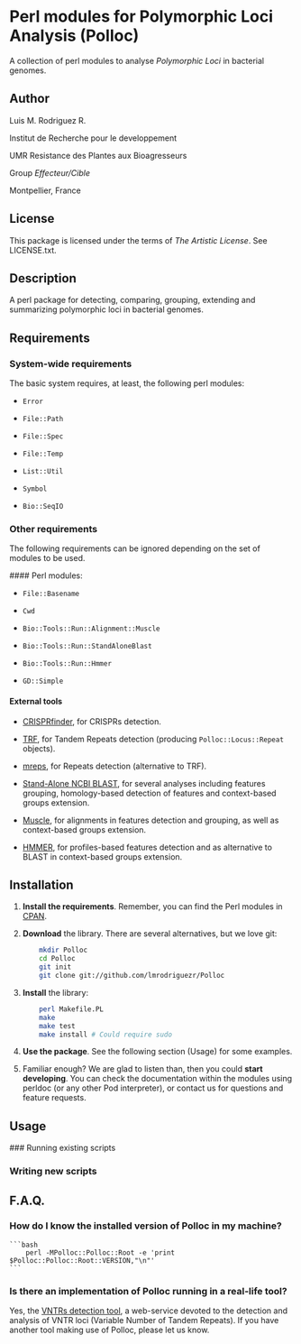 Perl modules for Polymorphic Loci Analysis (Polloc)
===================================================

A collection of perl modules to analyse *Polymorphic Loci*
in bacterial genomes.


Author
------

Luis M. Rodriguez R. <lmrodriguezr at gmail dot com>

Institut de Recherche pour le developpement

UMR Resistance des Plantes aux Bioagresseurs

Group *Effecteur/Cible*

Montpellier, France


License
-------

This package is licensed under the terms of *The Artistic
License*. See LICENSE.txt.


Description
-----------

A perl package for detecting, comparing, grouping, extending and
summarizing polymorphic loci in bacterial genomes.


Requirements
------------

### System-wide requirements

The basic system requires, at least, the following perl
modules:

* `Error`

* `File::Path`

* `File::Spec`

* `File::Temp`

* `List::Util`

* `Symbol`

* `Bio::SeqIO`

### Other requirements

The following requirements can be ignored depending on the
set of modules to be used.

#### Perl modules:

* `File::Basename`

* `Cwd`

* `Bio::Tools::Run::Alignment::Muscle`

* `Bio::Tools::Run::StandAloneBlast`

* `Bio::Tools::Run::Hmmer`

* `GD::Simple`

#### External tools

* [CRISPRfinder](http://crispr.u-psud.fr/Server/), for
CRISPRs detection.

* [TRF](http://tandem.bu.edu/trf/trf.html), for Tandem
Repeats detection (producing `Polloc::Locus::Repeat`
objects).

* [mreps](http://bioinfo.lifl.fr/mreps/), for Repeats
detection (alternative to TRF).

* [Stand-Alone NCBI BLAST](http://blast.ncbi.nlm.nih.gov/),
for several analyses including features grouping,
homology-based detection of features and context-based
groups extension.

* [Muscle](http://www.drive5.com/muscle/), for alignments
in features detection and grouping, as well as context-based
groups extension.

* [HMMER](http://hmmer.janelia.org/), for
profiles-based features detection and as alternative to
BLAST in context-based groups extension.


Installation
------------

1.  **Install the requirements**.  Remember, you can
    find the Perl modules in [CPAN](http://cpan.org).

2.  **Download** the library.  There are several alternatives,
    but we love git:

    ```bash
        mkdir Polloc
        cd Polloc
        git init
        git clone git://github.com/lmrodriguezr/Polloc
    ```

3.  **Install** the library:

    ```bash
        perl Makefile.PL
        make
        make test
        make install # Could require sudo
    ```

4.  **Use the package**.  See the following section (Usage) for
    some examples.

5.  Familiar enough?  We are glad to listen than, then you could
    **start developing**.  You can check the documentation within the
    modules using perldoc (or any other Pod interpreter), or contact
    us for questions and feature requests.


Usage
-----

### Running existing scripts



### Writing new scripts



F.A.Q.
------

### How do I know the installed version of Polloc in my machine?

    ```bash
        perl -MPolloc::Polloc::Root -e 'print $Polloc::Polloc::Root::VERSION,"\n"'
    ```

### Is there an implementation of Polloc running in a real-life tool?

Yes, the [VNTRs detection tool](http://bioinfo-prod.mpl.ird.fr/xantho/utils/#vntrs),
a web-service devoted to the detection and analysis of VNTR loci (Variable Number of
Tandem Repeats).  If you have another tool making use of Polloc, please let us know.


